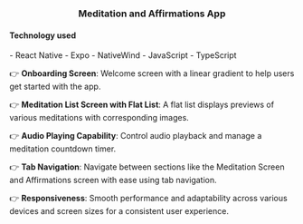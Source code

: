 <h3 align="center">Meditation and Affirmations App</h3>
<h4>Technology used</h4>
-   React Native
-   Expo
-   NativeWind
-   JavaScript
-   TypeScript

👉 **Onboarding Screen**: Welcome screen with a linear gradient to help users get started with the app.

👉 **Meditation List Screen with Flat List**: A flat list displays previews of various meditations with corresponding images.

👉 **Audio Playing Capability**: Control audio playback and manage a meditation countdown timer.

👉 **Tab Navigation**: Navigate between sections like the Meditation Screen and Affirmations screen with ease using tab navigation.

👉 **Responsiveness**: Smooth performance and adaptability across various devices and screen sizes for a consistent user experience.
